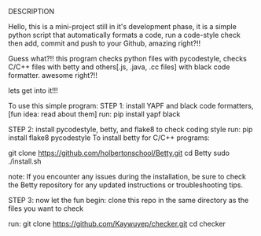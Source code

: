 DESCRIPTION

Hello, this is a mini-project still in it's development phase, it is a simple python script that automatically formats a code, run a code-style check then add, commit and push to your Github, amazing right?!!

Guess what?!!
	this program checks python files with pycodestyle, checks C/C++ files with betty and others[.js, .java, .cc files] with black code formatter. awesome right?!!

lets get into it!!!

To use this simple program:
STEP 1:
install YAPF and black code formatters, [fun idea: read about them]
run:
	pip install yapf black

STEP 2:
install pycodestyle, betty, and flake8 to check coding style
run:
	pip install flake8  pycodestyle
To install betty for C/C++ programs:

git clone https://github.com/holbertonschool/Betty.git
cd Betty
sudo ./install.sh

note: If you encounter any issues during the installation, be sure to check the Betty repository for any updated instructions or troubleshooting tips.

STEP 3:
now let the fun begin: clone this repo in the same directory as the files you want to check

run:
 git clone https://github.com/Kaywuyep/checker.git
 cd checker

